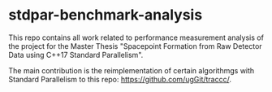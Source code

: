 # stdpar-benchmark-analysis

This repo contains all work related to performance measurement analysis of the project for the Master Thesis "Spacepoint Formation from Raw Detector Data using C++17 Standard Parallelism".

The main contribution is the reimplementation of certain algorithmgs with Standard Parallelism to this repo: https://github.com/ugGit/traccc/.
